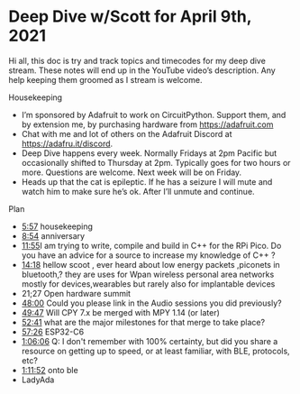 # Deep Dive w/Scott for April 9th, 2021


Hi all, this doc is try and track topics and timecodes for my deep dive stream. These notes will end up in the YouTube video’s description. Any help keeping them groomed as I stream is welcome.


Housekeeping
* I’m sponsored by Adafruit to work on CircuitPython. Support them, and by extension me, by purchasing hardware from https://adafruit.com
* Chat with me and lot of others on the Adafruit Discord at https://adafru.it/discord.
* Deep Dive happens every week. Normally Fridays at 2pm Pacific but occasionally shifted to Thursday at 2pm. Typically goes for two hours or more. Questions are welcome. Next week will be on Friday.
* Heads up that the cat is epileptic. If he has a seizure I will mute and watch him to make sure he’s ok. After I’ll unmute and continue.


Plan
* [5:57](https://www.youtube.com/watch?v=VIDEO_2021_04_09?t=357) housekeeping
* [8:54](https://www.youtube.com/watch?v=VIDEO_2021_04_09?t=534) anniversary
* [11:55](https://www.youtube.com/watch?v=VIDEO_2021_04_09?t=715) ​I am trying to write, compile and build in C++ for the RPi Pico. Do you have an advice for a source to increase my knowledge of C++ ?
* [14:18](https://www.youtube.com/watch?v=VIDEO_2021_04_09?t=858) hellow scoot , ever heard about low energy packets ,piconets in bluetooth,? they are uses for Wpan wireless personal area networks mostly for devices,wearables but rarely also for implantable devices
* 21;27 Open hardware summit
* [48:00](https://www.youtube.com/watch?v=VIDEO_2021_04_09?t=2880) Could you please link in the Audio sessions you did previously?
* [49:47](https://www.youtube.com/watch?v=VIDEO_2021_04_09?t=2987) Will CPY 7.x be merged with MPY 1.14 (or later)
* [52:41](https://www.youtube.com/watch?v=VIDEO_2021_04_09?t=3161) what are the major milestones for that merge to take place?
* [57:26](https://www.youtube.com/watch?v=VIDEO_2021_04_09?t=3446) ESP32-C6
* [1:06:06](https://www.youtube.com/watch?v=VIDEO_2021_04_09?t=3966) Q: I don't remember with 100% certainty, but did you share a resource on getting up to speed, or at least familiar, with BLE, protocols, etc?
* [1:11:52](https://www.youtube.com/watch?v=VIDEO_2021_04_09?t=4312) onto ble
* LadyAda
